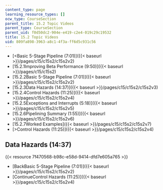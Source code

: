 ```yaml
---
content_type: page
learning_resource_types: []
ocw_type: CourseSection
parent_title: 15.2 Topic Videos
parent_type: CourseSection
parent_uid: f0d50dc2-904e-e419-c2e4-019c29c19532
title: 15.2 Topic Videos
uid: 809fa898-3963-a8c1-4f3a-ff6d5c931c56
---
```


*   [\<Basic 5-Stage Pipeline (7:01)]({{< baseurl >}}/pages/c15/c15s2/c15s2v2)
*   [15.2.1Improving Beta Performance (9:50)]({{< baseurl >}}/pages/c15/c15s2)
*   [15.2.2Basic 5-Stage Pipeline (7:01)]({{< baseurl >}}/pages/c15/c15s2/c15s2v2)
*   [15.2.3Data Hazards (14:37)]({{< baseurl >}}/pages/c15/c15s2/c15s2v3)
*   [15.2.4Control Hazards (11:25)]({{< baseurl >}}/pages/c15/c15s2/c15s2v4)
*   [15.2.5Exceptions and Interrupts (5:18)]({{< baseurl >}}/pages/c15/c15s2/c15s2v5)
*   [15.2.6Pipelining Summary (1:55)]({{< baseurl >}}/pages/c15/c15s2/c15s2v6)
*   [15.2.7Worked Examples]({{< baseurl >}}/pages/c15/c15s2/c15s2v7)
*   [\>Control Hazards (11:25)]({{< baseurl >}}/pages/c15/c15s2/c15s2v4)

Data Hazards (14:37)
--------------------

{{< resource 7f470568-b98c-e58d-9414-dfd7e605a765 >}}

*   [BackBasic 5-Stage Pipeline (7:01)]({{< baseurl >}}/pages/c15/c15s2/c15s2v2)
*   [ContinueControl Hazards (11:25)]({{< baseurl >}}/pages/c15/c15s2/c15s2v4)